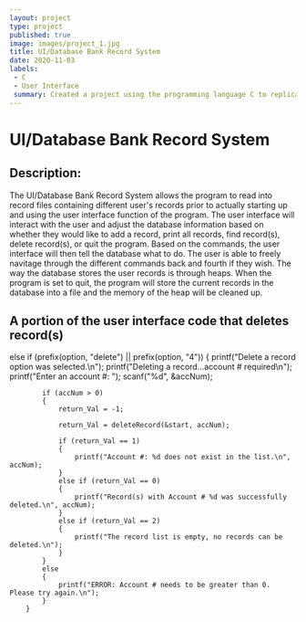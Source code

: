 ```yaml
---
layout: project
type: project
published: true
image: images/project_1.jpg
title: UI/Database Bank Record System
date: 2020-11-03
labels:
 - C
 - User Interface
 summary: Created a project using the programming language C to replicate a simple user interface program that stores records of users. 
---
```


# UI/Database Bank Record System

## Description: 
The UI/Database Bank Record System allows the program to read into record files containing different user's records prior to actually starting up and using the user interface function of the program. The user interface will interact with the user and adjust the database information based on whether they would like to add a record, print all records, find record(s), delete record(s), or quit the program. Based on the commands, the user interface will then tell the database what to do. The user is able to freely navitage through the different commands back and fourth if they wish. The way the database stores the user records is through heaps. When the program is set to quit, the program will store the current records in the database into a file and the memory of the heap will be cleaned up. 

## A portion of the user interface code that deletes record(s)
else if (prefix(option, "delete") || prefix(option, "4"))
        {
            printf("Delete a record option was selected.\n");
            printf("Deleting a record...account # required\n");
            printf("Enter an account #: ");
            scanf("%d", &accNum);

            if (accNum > 0)
            {
                return_Val = -1;

                return_Val = deleteRecord(&start, accNum);

                if (return_Val == 1)
                {
                    printf("Account #: %d does not exist in the list.\n", accNum);
                }
                else if (return_Val == 0)
                {
                    printf("Record(s) with Account # %d was successfully deleted.\n", accNum);
                }
                else if (return_Val == 2)
                {
                    printf("The record list is empty, no records can be deleted.\n");
                }
            }
            else
            {
                printf("ERROR: Account # needs to be greater than 0. Please try again.\n");
            }
        }


